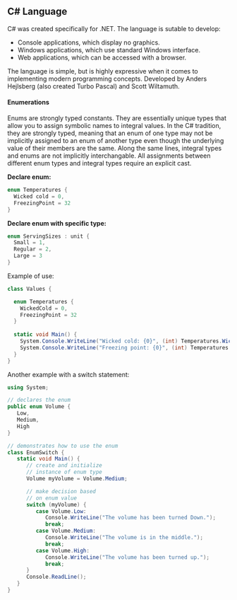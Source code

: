 ## C# Language
C# was created specifically for .NET. The language is sutable to develop:
- Console applications, which display no graphics.
- Windows applications, which use standard Windows interface.
- Web applications, which can be accessed with a browser.

The language is simple, but is highly expressive when it comes to implementing modern programming concepts. Developed by Anders Hejlsberg (also created Turbo Pascal) and Scott Wiltamuth.

#### Enumerations
Enums are strongly typed constants. They are essentially unique types that allow you to assign symbolic names to integral values. In the C# tradition, they are strongly typed, meaning that an enum of one type may not be implicitly assigned to an enum of another type even though the underlying value of their members are the same. Along the same lines, integral types and enums are not implicitly interchangable. All assignments between different enum types and integral types require an explicit cast.

**Declare enum:**
```c#
enum Temperatures {
  Wicked cold = 0,
  FreezingPoint = 32
}
```
**Declare enum with specific type:**
```c#
enum ServingSizes : unit {
  Small = 1,
  Regular = 2,
  Large = 3
}
```
Example of use:
```c#
class Values {

  enum Temperatures {
    WickedCold = 0,
    FreezingPoint = 32
  }
  
  static void Main() {
    System.Console.WriteLine("Wicked cold: {0}", (int) Temperatures.WickedCold);
    System.Console.WriteLine("Freezing point: {0}", (int) Temperatures.FreezingPoint);
  }
}
```
Another example with a switch statement:
```c#
using System;

// declares the enum
public enum Volume {
   Low,
   Medium,
   High
}

// demonstrates how to use the enum
class EnumSwitch {
   static void Main() {
      // create and initialize 
      // instance of enum type
      Volume myVolume = Volume.Medium;

      // make decision based
      // on enum value
      switch (myVolume) {
         case Volume.Low:
            Console.WriteLine("The volume has been turned Down.");
            break;
         case Volume.Medium:
            Console.WriteLine("The volume is in the middle.");
            break;
         case Volume.High:
            Console.WriteLine("The volume has been turned up.");
            break;
      }
      Console.ReadLine();
   }
}
```
